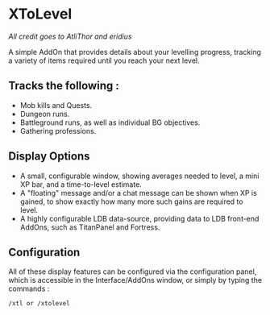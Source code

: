 # **XToLevel**

_All credit goes to AtliThor and eridius_

A simple AddOn that provides details about your levelling progress, tracking a variety of items required until you reach your next level.

## Tracks the following :

- Mob kills and Quests.
- Dungeon runs.
- Battleground runs, as well as individual BG objectives.
- Gathering professions.

## Display Options

- A small, configurable window, showing averages needed to level, a mini XP bar, and a time-to-level estimate.
- A "floating" message and/or a chat message can be shown when XP is gained, to show exactly how many more such gains are required to level.
- A highly configurable LDB data-source, providing data to LDB front-end AddOns, such as TitanPanel and Fortress.

## Configuration

All of these display features can be configured via the configuration panel, which is accessible in the Interface/AddOns window, or simply by typing the commands :

    /xtl or /xtolevel
